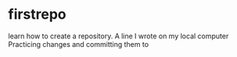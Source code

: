 # firstrepo
learn how to create a repository.
A line I wrote on my local computer
Practicing changes and committing them to

